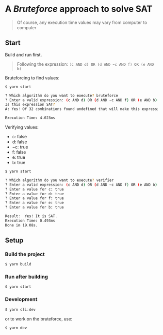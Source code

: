 # A _Bruteforce_ approach to solve SAT

> Of course, any execution time values may vary from computer to computer

## Start

Build and run first.

> Following the expression: `(c AND d) OR (d AND ~c AND f) OR (e AND b)`

Bruteforcing to find values:

```bash
$ yarn start

? Which algorithm do you want to execute? bruteforce
? Enter a valid expression: (c AND d) OR (d AND ~c AND f) OR (e AND b)
Is this expression SAT?
A: Yes! Of 32 combinations found undefined that will make this expression truthy.

Execution Time: 4.023ms
```

Verifying values:

- c: false
- d: false
- ~c: true
- f: false
- e: true
- b: true

```bash
$ yarn start

? Which algorithm do you want to execute? verifier
? Enter a valid expression: (c AND d) OR (d AND ~c AND f) OR (e AND b)
? Enter a value for c: true
? Enter a value for d: true
? Enter a value for f: true
? Enter a value for e: true
? Enter a value for b: true

Result:  Yes! It is SAT.
Execution Time: 0.493ms
Done in 19.08s.
```

## Setup

### Build the project

```bash
$ yarn build
```

### Run after building

```bash
$ yarn start
```

### Development

```bash
$ yarn cli:dev
```

or to work on the bruteforce, use:

```bash
$ yarn dev
```
